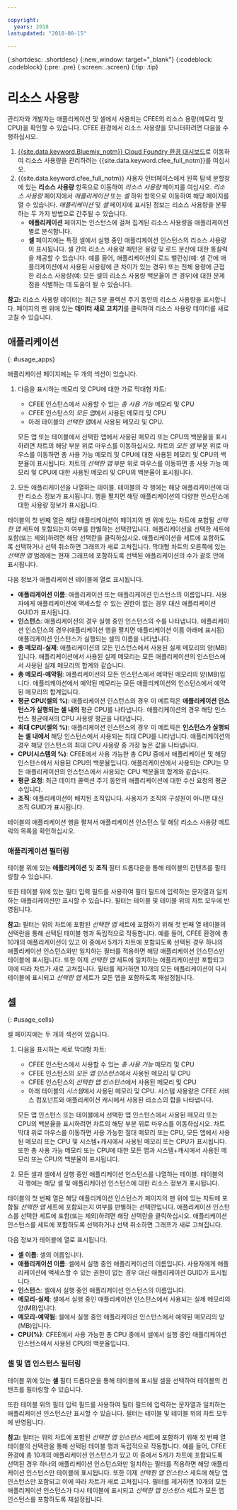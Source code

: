 ```yaml
---

copyright:
  years: 2018
lastupdated: "2018-08-15"

---
```


{:shortdesc: .shortdesc}
{:new_window: target="_blank"}
{:codeblock: .codeblock}
{:pre: .pre}
{:screen: .screen}
{:tip: .tip}

# 리소스 사용량

관리자와 개발자는 애플리케이션 및 셀에서 사용되는 CFEE의 리소스 용량(메모리 및 CPU)을 확인할 수 있습니다. CFEE 환경에서 리소스 사용량을 모니터하려면 다음을 수행하십시오.

1. [{{site.data.keyword.Bluemix_notm}} Cloud Foundry 환경 대시보드](https://console.bluemix.net/dashboard/cloudfoundry?filter=cf_environments)로 이동하여 리소스 사용량을 관리하려는 {{site.data.keyword.cfee_full_notm}}를 여십시오.
2. {{site.data.keyword.cfee_full_notm}} 사용자 인터페이스에서 왼쪽 탐색 분할창에 있는 **리소스 사용량** 항목으로 이동하여 _리소스 사용량_ 페이지를 여십시오. _리소스 사용량_ 페이지에서 _애플리케이션_ 또는 _셀_ 하위 항목으로 이동하여 해당 페이지를 열 수 있습니다. _애플리케이션_ 및 _셀_ 페이지에 표시된 정보는 리소스 사용량을 분류하는 두 가지 방법으로 간주될 수 있습니다.
   * **애플리케이션** 페이지는 인스턴스에 걸쳐 집계된 리소스 사용량을 애플리케이션별로 분석합니다.
   * **셀** 페이지에는 특정 셀에서 실행 중인 애플리케이션 인스턴스의 리소스 사용량이 표시됩니다. 셀 간의 리소스 사용량 패턴은 용량 및 로드 분산에 대한 통찰력을 제공할 수 있습니다. 예를 들어, 애플리케이션의 로드 밸런싱(예: 셀 간에 애플리케이션에서 사용된 사용량에 큰 차이가 있는 경우) 또는 전체 용량에 근접한 리소스 사용량(예: 모든 셀의 리소스 사용량 백분율이 큰 경우)에 대한 문제점을 식별하는 데 도움이 될 수 있습니다.

**참고:** 리소스 사용량 데이터는 최근 5분 콜렉션 주기 동안의 리소스 사용량을 표시합니다. 페이지의 맨 위에 있는 **데이터 새로 고치기**를 클릭하여 리소스 사용량 데이터를 새로 고칠 수 있습니다.

## 애플리케이션
{: #usage_apps}

애플리케이션 페이지에는 두 개의 섹션이 있습니다.
1. 다음을 표시하는 메모리 및 CPU에 대한 가로 막대형 차트:
   * CFEE 인스턴스에서 사용할 수 있는 *총 사용 가능* 메모리 및 CPU
   * CFEE 인스턴스의 *모든 앱*에서 사용된 메모리 및 CPU
   * 아래 테이블의 *선택한 앱*에서 사용된 메모리 및 CPU. 

   모든 앱 또는 테이블에서 선택한 앱에서 사용된 메모리 또는 CPU의 백분율을 표시하려면 차트의 해당 부분 위로 마우스를 이동하십시오. 차트의 *모든 앱* 부분 위로 마우스를 이동하면 총 사용 가능 메모리 및 CPU에 대한 사용된 메모리 및 CPU의 백분율이 표시됩니다. 차트의 *선택한 앱* 부분 위로 마우스를 이동하면 총 사용 가능 메모리 및 CPU에 대한 사용된 메모리 및 CPU의 백분율이 표시됩니다. 

2. 모든 애플리케이션을 나열하는 테이블. 테이블의 각 행에는 해당 애플리케이션에 대한 리소스 정보가 표시됩니다. 행을 펼치면 해당 애플리케이션의 다양한 인스턴스에 대한 사용량 정보가 표시됩니다.

  테이블의 첫 번째 열은 해당 애플리케이션이 페이지의 맨 위에 있는 차트에 포함될 *선택한 앱* 세트에 포함되는지 여부를 판별하는 선택란입니다. 애플리케이션을 선택한 세트에 포함(또는 제외)하려면 해당 선택란을 클릭하십시오. 애플리케이션을 세트에 포함하도록 선택하거나 선택 취소하면 그래프가 새로 고쳐집니다. 막대형 차트의 오른쪽에 있는 _선택한 앱_ 범례에는 현재 그래프에 포함하도록 선택된 애플리케이션의 수가 괄호 안에 표시됩니다.

  다음 정보가 애플리케이션 테이블에 열로 표시됩니다.
   * **애플리케이션 이름**: 애플리케이션 또는 애플리케이션 인스턴스의 이름입니다. 사용자에게 애플리케이션에 액세스할 수 있는 권한이 없는 경우 대신 애플리케이션 GUID가 표시됩니다.
   * **인스턴스**: 애플리케이션의 경우 실행 중인 인스턴스의 수를 나타냅니다. 애플리케이션 인스턴스의 경우(애플리케이션 행을 펼치면 애플리케이션 이름 아래에 표시됨) 애플리케이션 인스턴스가 실행되는 셀의 이름을 나타냅니다.
   * **총 메모리-실제**: 애플리케이션의 모든 인스턴스에서 사용된 실제 메모리의 양(MB)입니다. 애플리케이션에서 사용된 실제 메모리는 모든 애플리케이션의 인스턴스에서 사용된 실제 메모리의 합계와 같습니다.
   * **총 메모리-예약됨**: 애플리케이션의 모든 인스턴스에서 예약된 메모리의 양(MB)입니다. 애플리케이션에서 예약된 메모리는 모든 애플리케이션의 인스턴스에서 예약된 메모리의 합계입니다.
   * **평균 CPU(셀의 %)**: 애플리케이션 인스턴스의 경우 이 메트릭은 **애플리케이션 인스턴스가 실행되는 셀 내의** 평균 CPU를 나타냅니다. 애플리케이션의 경우 해당 인스턴스 평균에서의 CPU 사용량 평균을 나타냅니다.
   * **최대 CPU(셀의 %)**: 애플리케이션 인스턴스의 경우 이 메트릭은 **인스턴스가 실행되는 셀 내에서** 해당 인스턴스에서 사용되는 최대 CPU를 나타냅니다. 애플리케이션의 경우 해당 인스턴스의 최대 CPU 사용량 중 가장 높은 값을 나타냅니다.
   * **CPU(시스템의 %)**: CFEE에서 사용 가능한 총 CPU 중에서 애플리케이션 및 해당 인스턴스에서 사용된 CPU의 백분율입니다. 애플리케이션에서 사용되는 CPU는 모든 애플리케이션의 인스턴스에서 사용되는 CPU 백분율의 합계와 같습니다.
   * **평균 요청**: 최근 데이터 콜렉션 주기 동안의 애플리케이션에 대한 수신 요청의 평균 수입니다.
   * **조직**: 애플리케이션이 배치된 조직입니다. 사용자가 조직의 구성원이 아니면 대신 조직 GUID가 표시됩니다.

테이블의 애플리케이션 행을 펼쳐서 애플리케이션 인스턴스 및 해당 리소스 사용량 메트릭의 목록을 확인하십시오.

### 애플리케이션 필터링
테이블 위에 있는 **애플리케이션** 및 **조직** 필터 드롭다운을 통해 테이블의 컨텐츠를 필터링할 수 있습니다.

또한 테이블 위에 있는 필터 입력 필드를 사용하여 필터 필드에 입력하는 문자열과 일치하는 애플리케이션만 표시할 수 있습니다. 필터는 테이블 및 테이블 위의 차트 모두에 반영됩니다.

**참고:** 필터는 위의 차트에 포함된 _선택한 앱_ 세트에 포함하기 위해 첫 번째 열 테이블의 선택란을 통해 선택된 테이블 행과 독립적으로 작동합니다. 예를 들어, CFEE 환경에 총 10개의 애플리케이션이 있고 이 중에서 5개가 차트에 포함되도록 선택된 경우 하나의 애플리케이션 인스턴스와만 일치하는 필터를 적용하면 해당 애플리케이션 인스턴스만 테이블에 표시됩니다. 또한 이제 _선택한 앱_ 세트에 일치하는 애플리케이션만 포함되고 이에 따라 차트가 새로 고쳐집니다. 필터를 제거하면 10개의 모든 애플리케이션이 다시 테이블에 표시되고 _선택한 앱_ 세트가 모든 앱을 포함하도록 재설정됩니다.


## 셀
{: #usage_cells}

셀 페이지에는 두 개의 섹션이 있습니다.
1. 다음을 표시하는 세로 막대형 차트:
   * CFEE 인스턴스에서 사용할 수 있는 *총 사용 가능* 메모리 및 CPU
   * CFEE 인스턴스의 *모든 앱 인스턴스*에서 사용된 메모리 및 CPU
   * CFEE 인스턴스의 *선택한 앱 인스턴스*에서 사용된 메모리 및 CPU
   * 아래 테이블의 *시스템*에서 사용된 메모리 및 CPU. 시스템 사용량은 CFEE 서비스 컴포넌트와 애플리케이션 캐시에서 사용된 리소스의 합을 나타냅니다.

   모든 앱 인스턴스 또는 테이블에서 선택한 앱 인스턴스에서 사용된 메모리 또는 CPU의 백분율을 표시하려면 차트의 해당 부분 위로 마우스를 이동하십시오. 차트 막대 위로 마우스를 이동하면 사용 가능한 절대 메모리 또는 CPU, 모든 앱에서 사용된 메모리 또는 CPU 및 시스템+캐시에서 사용된 메모리 또는 CPU가 표시됩니다. 또한 총 사용 가능 메모리 또는 CPU에 대한 모든 앱과 시스템+캐시에서 사용된 메모리 또는 CPU의 백분율이 표시됩니다.

2. 모든 셀과 셀에서 실행 중인 애플리케이션 인스턴스를 나열하는 테이블. 테이블의 각 행에는 해당 셀 및 애플리케이션 인스턴스에 대한 리소스 정보가 표시됩니다.

  테이블의 첫 번째 열은 해당 애플리케이션 인스턴스가 페이지의 맨 위에 있는 차트에 포함될 *선택한 앱* 세트에 포함되는지 여부를 판별하는 선택란입니다. 애플리케이션 인스턴스를 선택한 세트에 포함(또는 제외)하려면 해당 선택란을 클릭하십시오. 애플리케이션 인스턴스를 세트에 포함하도록 선택하거나 선택 취소하면 그래프가 새로 고쳐집니다.

  다음 정보가 테이블에 열로 표시됩니다.
   * **셀 이름**: 셀의 이름입니다.
   * **애플리케이션 이름**: 셀에서 실행 중인 애플리케이션의 이름입니다. 사용자에게 애플리케이션에 액세스할 수 있는 권한이 없는 경우 대신 애플리케이션 GUID가 표시됩니다.
   * **인스턴스**: 셀에서 실행 중인 애플리케이션 인스턴스의 이름입니다.
   * **메모리-실제**: 셀에서 실행 중인 애플리케이션 인스턴스에서 사용되는 실제 메모리의 양(MB)입니다.
   * **메모리-예약됨**: 셀에서 실행 중인 애플리케이션 인스턴스에서 예약된 메모리의 양(MB)입니다.
   * **CPU(%)**: CFEE에서 사용 가능한 총 CPU 중에서 셀에서 실행 중인 애플리케이션 인스턴스에서 사용된 CPU의 백분율입니다.

### 셀 및 앱 인스턴스 필터링
테이블 위에 있는 **셀** 필터 드롭다운을 통해 테이블에 표시될 셀을 선택하여 테이블의 컨텐츠를 필터링할 수 있습니다.

또한 테이블 위의 필터 입력 필드를 사용하여 필터 필드에 입력하는 문자열과 일치하는 애플리케이션 인스턴스만 표시할 수 있습니다. 필터는 테이블 및 테이블 위의 차트 모두에 반영됩니다.

**참고:** 필터는 위의 차트에 포함된 _선택한 앱 인스턴스_ 세트에 포함하기 위해 첫 번째 열 테이블의 선택란을 통해 선택된 테이블 행과 독립적으로 작동합니다. 예를 들어, CFEE 환경에 총 10개의 애플리케이션 인스턴스가 있고 이 중에서 5개가 차트에 포함되도록 선택된 경우 하나의 애플리케이션 인스턴스와만 일치하는 필터를 적용하면 해당 애플리케이션 인스턴스만 테이블에 표시됩니다. 또한 이제 _선택한 앱 인스턴스_ 세트에 해당 앱 인스턴스만 포함되고 이에 따라 차트가 새로 고쳐집니다. 필터를 제거하면 10개의 모든 애플리케이션 인스턴스가 다시 테이블에 표시되고 _선택한 앱 인스턴스_ 세트가 모든 앱 인스턴스를 포함하도록 재설정됩니다.

